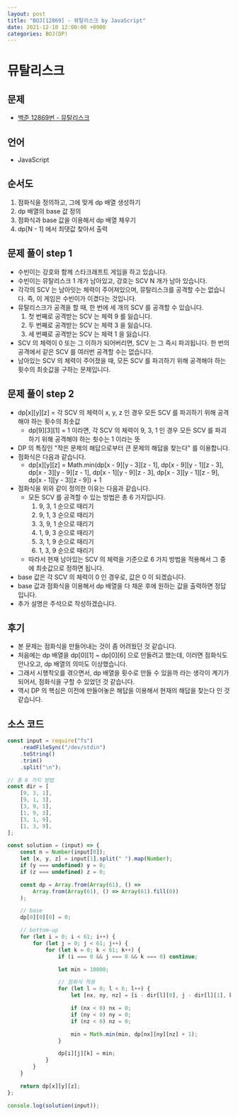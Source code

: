 ```yaml
---
layout: post
title: "BOJ[12869] - 뮤탈리스크 by JavaScript"
date: 2021-12-10 12:00:00 +0900
categories: BOJ(DP)
---
```


# 뮤탈리스크

## 문제

- [백준 12869번 - 뮤탈리스크](https://www.acmicpc.net/problem/12869)

## 언어

- JavaScript

## 순서도

1. 점화식을 정의하고, 그에 맞게 dp 배열 생성하기
2. dp 배열의 base 값 정의
3. 점화식과 base 값을 이용해서 dp 배열 채우기
4. dp[N - 1] 에서 최댓값 찾아서 출력

## 문제 풀이 step 1

- 수빈이는 강호와 함께 스타크래프트 게임을 하고 있습니다.
- 수빈이는 뮤탈리스크 1 개가 남아있고, 강호는 SCV N 개가 남아 있습니다.
- 각각의 SCV 는 남아잇는 체력이 주어져있으며, 뮤탈리스크를 공격할 수는 없습니다. 즉, 이 게임은 수빈이가 이겼다는 것입니다.
- 뮤탈리스크가 공격을 할 때, 한 번에 세 개의 SCV 를 공격할 수 있습니다.
  1.  첫 번째로 공격받는 SCV 는 체력 9 를 잃습니다.
  2.  두 번째로 공격받는 SCV 는 체력 3 을 잃습니다.
  3.  세 번째로 공격받는 SCV 는 체력 1 을 잃습니다.
- SCV 의 체력이 0 또는 그 이하가 되어버리면, SCV 는 그 즉시 파괴됩니다. 한 번의 공격에서 같은 SCV 를 여러번 공격할 수는 없습니다.
- 남아있는 SCV 의 체력이 주어졌을 때, 모든 SCV 를 파괴하기 위해 공격해야 하는 횟수의 최솟값을 구하는 문제입니다.

## 문제 풀이 step 2

- dp[x][y][z] = 각 SCV 의 체력이 x, y, z 인 경우 모든 SCV 를 파괴하기 위해 공격해야 하는 횟수의 최솟값
  - dp[9][3][1] = 1 이라면, 각 SCV 의 체력이 9, 3, 1 인 경우 모든 SCV 를 파괴하기 위해 공격해야 하는 쵯수는 1 이라는 뜻
- DP 의 특징인 "작은 문제의 해답으로부터 큰 문제의 해답을 찾는다" 를 이용합니다.
- 점화식은 다음과 같습니다.
  - dp[x][y][z] = Math.min(dp[x - 9][y - 3][z - 1], dp[x - 9][y - 1][z - 3], dp[x - 3][y - 9][z - 1], dp[x - 1][y - 9][z - 3], dp[x - 3][y - 1][z - 9], dp[x - 1][y - 3][z - 9]) + 1
- 점화식을 위와 같이 정의한 이유는 다음과 같습니다.
  - 모든 SCV 를 공격할 수 있는 방법은 총 6 가지입니다.
    1. 9, 3, 1 순으로 때리기
    2. 9, 1, 3 순으로 때리기
    3. 3, 9, 1 순으로 때리기
    4. 1, 9, 3 순으로 때리기
    5. 3, 1, 9 순으로 때리기
    6. 1, 3, 9 순으로 때리기
  - 따라서 현재 남아있는 SCV 의 체력을 기준으로 6 가지 방법을 적용해서 그 중에 최솟값으로 정하면 됩니다.
- base 값은 각 SCV 의 체력이 0 인 경우로, 값은 0 이 되겠습니다.
- base 값과 점화식을 이용해서 dp 배열을 다 채운 후에 원하는 값을 출력하면 정답입니다.
- 추가 설명은 주석으로 작성하겠습니다.

## 후기

- 본 문제는 점화식을 만들어내는 것이 좀 어려웠던 것 같습니다.
- 처음에는 dp 배열을 dp[0][1] ~ dp[0][6] 으로 만들려고 했는데, 이러면 점화식도 안나오고, dp 배열의 의미도 이상했습니다.
- 그래서 시행착오를 겪으면서, dp 배열을 횟수로 만들 수 있을까 라는 생각이 계기가 되어서, 점화식을 구할 수 있었던 것 같습니다.
- 역시 DP 의 핵심은 이전에 만들어놓은 해답을 이용해서 현재의 해답을 찾는다 인 것 같습니다.

## 소스 코드

```javascript
const input = require("fs")
	.readFileSync("/dev/stdin")
	.toString()
	.trim()
	.split("\n");

// 총 6 가지 방법
const dir = [
	[9, 3, 1],
	[9, 1, 3],
	[3, 9, 1],
	[1, 9, 3],
	[3, 1, 9],
	[1, 3, 9],
];

const solution = (input) => {
	const n = Number(input[0]);
	let [x, y, z] = input[1].split(" ").map(Number);
	if (y === undefined) y = 0;
	if (z === undefined) z = 0;

	const dp = Array.from(Array(61), () =>
		Array.from(Array(61), () => Array(61).fill(0))
	);

	// base
	dp[0][0][0] = 0;

	// bottom-up
	for (let i = 0; i < 61; i++) {
		for (let j = 0; j < 61; j++) {
			for (let k = 0; k < 61; k++) {
				if (i === 0 && j === 0 && k === 0) continue;

				let min = 10000;

				// 점화식 적용
				for (let l = 0; l < 6; l++) {
					let [nx, ny, nz] = [i - dir[l][0], j - dir[l][1], k - dir[l][2]];

					if (nx < 0) nx = 0;
					if (ny < 0) ny = 0;
					if (nz < 0) nz = 0;

					min = Math.min(min, dp[nx][ny][nz] + 1);
				}

				dp[i][j][k] = min;
			}
		}
	}

	return dp[x][y][z];
};

console.log(solution(input));
```

